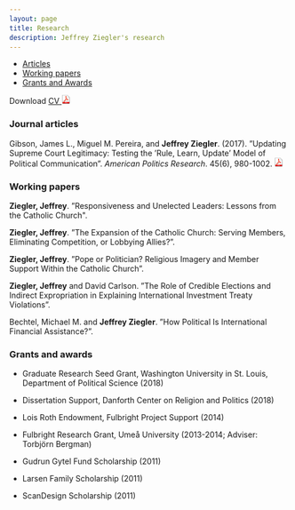 ```yaml
---
layout: page
title: Research
description: Jeffrey Ziegler's research
---
```


<div class="navbar">
    <div class="navbar-inner">
        <ul class="nav">
            <li><a href="#articles">Articles</a></li>
            <li><a href="#workingPapers">Working papers</a></li>
            <li><a href="#grants">Grants and Awards</a></li>
        </ul>
    </div>
</div>
            
Download <a href="https://drive.google.com/open?id=1tBMW3yqCl2WfRwRRfyTYkDypJOkOb961">	CV <img src="icons16/pdf-icon.png" alt="hi" class="inline"/>
</a><br/>

### <a name="articles"></a>Journal articles

Gibson, James L., Miguel M. Pereira, and **Jeffrey Ziegler**. (2017). ”Updating Supreme Court Legitimacy: Testing
the ’Rule, Learn, Update’ Model of Political Communication”. *American Politics Research*. 45(6), 980-1002.
[![pdf](icons16/pdf-icon.png)](https://drive.google.com/file/d/1YHqTlVkxxMtOSetTqnR4V8dhUR-LXqXT/view)

### <a name="workingPapers"></a>Working papers

**Ziegler, Jeffrey**. ”Responsiveness and Unelected Leaders: Lessons from the Catholic Church".

**Ziegler, Jeffrey**. ”The Expansion of the Catholic Church: Serving Members, Eliminating Competition, or Lobbying Allies?”.

**Ziegler, Jeffrey**. ”Pope or Politician? Religious Imagery and Member Support Within the Catholic Church”.

**Ziegler, Jeffrey** and David Carlson. ”The Role of Credible Elections and Indirect Expropriation in Explaining International Investment Treaty Violations”.

Bechtel, Michael M. and **Jeffrey Ziegler**. ”How Political Is International Financial Assistance?”.

### <a name="articles"></a>Grants and awards

- Graduate Research Seed Grant, Washington University in St. Louis, Department of Political Science (2018)

- Dissertation Support, Danforth Center on Religion and Politics (2018)

- Lois Roth Endowment, Fulbright Project Support (2014)

- Fulbright Research Grant, Umeå University (2013-2014; Adviser: Torbjörn Bergman)

- Gudrun Gytel Fund Scholarship (2011)

- Larsen Family Scholarship (2011)

- ScanDesign Scholarship (2011)
